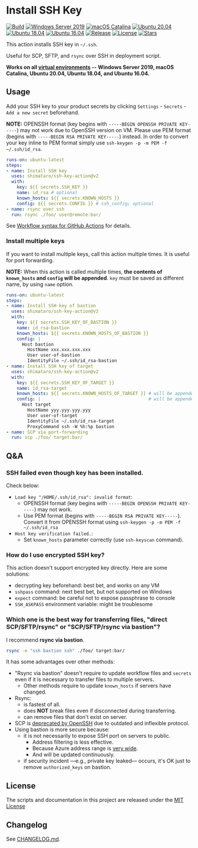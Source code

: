 # Install SSH Key

[![Build][image-build]][link-build]
[![Windows Server 2019][image-verify-windows-2019]][link-verify-windows-2019]
[![macOS Catalina][image-verify-macos-1015]][link-verify-macos-1015]
[![Ubuntu 20.04][image-verify-ubuntu-2004]][link-verify-ubuntu-2004]
[![Ubuntu 18.04][image-verify-ubuntu-1804]][link-verify-ubuntu-1804]
[![Ubuntu 16.04][image-verify-ubuntu-1604]][link-verify-ubuntu-1604]
[![Release][image-release]][link-release]
[![License][image-license]][link-license]
[![Stars][image-stars]][link-stars]

This action installs SSH key in `~/.ssh`.

Useful for SCP, SFTP, and `rsync` over SSH in deployment script.

**Works on all [virtual environments](https://help.github.com/en/actions/automating-your-workflow-with-github-actions/virtual-environments-for-github-hosted-runners#supported-runners-and-hardware-resources) --**
**Windows Server 2019, macOS Catalina, Ubuntu 20.04, Ubuntu 18.04, and Ubuntu 16.04.**

## Usage

Add your SSH key to your product secrets by clicking `Settings` - `Secrets` - `Add a new secret` beforehand.

**NOTE:** OPENSSH format (key begins with `-----BEGIN OPENSSH PRIVATE KEY-----`) may not work due to OpenSSH version on VM.
Please use PEM format (begins with `-----BEGIN RSA PRIVATE KEY-----`) instead.
In order to convert your key inline to PEM format simply use `ssh-keygen -p -m PEM -f ~/.ssh/id_rsa`.

```yaml
runs-on: ubuntu-latest
steps:
- name: Install SSH key
  uses: shimataro/ssh-key-action@v2
  with:
    key: ${{ secrets.SSH_KEY }}
    name: id_rsa # optional
    known_hosts: ${{ secrets.KNOWN_HOSTS }}
    config: ${{ secrets.CONFIG }} # ssh_config; optional
- name: rsync over ssh
  run: rsync ./foo/ user@remote:bar/
```

See [Workflow syntax for GitHub Actions](https://help.github.com/en/articles/workflow-syntax-for-github-actions) for details.

### Install multiple keys

If you want to install multiple keys, call this action multiple times.
It is useful for port forwarding.

**NOTE:**  When this action is called multiple times, **the contents of `known_hosts` and `config` will be appended**. `key` must be saved as different name, by using `name` option.

```yaml
runs-on: ubuntu-latest
steps:
- name: Install SSH key of bastion
  uses: shimataro/ssh-key-action@v2
  with:
    key: ${{ secrets.SSH_KEY_OF_BASTION }}
    name: id_rsa-bastion
    known_hosts: ${{ secrets.KNOWN_HOSTS_OF_BASTION }}
    config: |
      Host bastion
        HostName xxx.xxx.xxx.xxx
        User user-of-bastion
        IdentityFile ~/.ssh/id_rsa-bastion
- name: Install SSH key of target
  uses: shimataro/ssh-key-action@v2
  with:
    key: ${{ secrets.SSH_KEY_OF_TARGET }}
    name: id_rsa-target
    known_hosts: ${{ secrets.KNOWN_HOSTS_OF_TARGET }} # will be appended!
    config: |                                         # will be appended!
      Host target
        HostName yyy.yyy.yyy.yyy
        User user-of-target
        IdentityFile ~/.ssh/id_rsa-target
        ProxyCommand ssh -W %h:%p bastion
- name: SCP via port-forwarding
  run: scp ./foo/ target:bar/
```

## Q&A

### SSH failed even though key has been installed.

Check below:

* `Load key "/HOME/.ssh/id_rsa": invalid format`:
    * OPENSSH format (key begins with `-----BEGIN OPENSSH PRIVATE KEY-----`) may not work.
    * Use PEM format (begins with `-----BEGIN RSA PRIVATE KEY-----`). Convert it from OPENSSH format using `ssh-keygen -p -m PEM -f ~/.ssh/id_rsa`
* `Host key verification failed.`:
    * Set `known_hosts` parameter correctly (use `ssh-keyscan` command).

### How do I use encrypted SSH key?

This action doesn't support encrypted key directly.
Here are some solutions:

* decrypting key beforehand: best bet, and works on any VM
* `sshpass` command: next best bet, but not supported on Windows
* `expect` command: be careful not to expose passphrase to console
* `SSH_ASKPASS` environment variable: might be troublesome

### Which one is the best way for transferring files, "direct SCP/SFTP/rsync" or "SCP/SFTP/rsync via bastion"?

I recommend **rsync via bastion**.

```bash
rsync -e "ssh bastion ssh" ./foo/ target:bar/
```

It has some advantages over other methods:

* "Rsync via bastion" doesn't require to update workflow files and `secrets` even if it is necessary to transfer files to multiple servers.
    * Other methods require to update `known_hosts` if servers have changed.
* Rsync:
    * is fastest of all.
    * does **NOT** break files even if disconnected during transferring.
    * can remove files that don't exist on server.
* SCP is [deprecated by OpenSSH](https://www.openssh.com/txt/release-8.0) due to outdated and inflexible protocol.
* Using bastion is more secure because:
    * it is not necessarily to expose SSH port on servers to public.
        * Address filtering is less effective.
        * Because Azure address range is [very wide](https://help.github.com/en/actions/automating-your-workflow-with-github-actions/virtual-environments-for-github-hosted-runners#ip-addresses-of-github-hosted-runners).
        * And will be updated continuously.
    * if security incident ―e.g., private key leaked― occurs, it's OK just to remove `authorized_keys` on bastion.

## License

The scripts and documentation in this project are released under the [MIT License](LICENSE)

## Changelog

See [CHANGELOG.md](CHANGELOG.md).

[image-build]: https://github.com/shimataro/ssh-key-action/workflows/Build/badge.svg?event=push&branch=v2
[link-build]: https://github.com/shimataro/ssh-key-action/actions?query=workflow%3ABuild
[image-verify-windows-2019]: https://github.com/shimataro/ssh-key-action/workflows/Windows%20Server%202019/badge.svg?event=push&branch=v2
[link-verify-windows-2019]: https://github.com/shimataro/ssh-key-action/actions?query=workflow%3A%22Windows+Server+2019%22
[image-verify-macos-1015]: https://github.com/shimataro/ssh-key-action/workflows/macOS%20Catalina/badge.svg?event=push&branch=v2
[link-verify-macos-1015]: https://github.com/shimataro/ssh-key-action/actions?query=workflow%3A%22macOS+Catalina%22
[image-verify-ubuntu-2004]: https://github.com/shimataro/ssh-key-action/workflows/Ubuntu%2020.04/badge.svg?event=push&branch=v2
[link-verify-ubuntu-2004]: https://github.com/shimataro/ssh-key-action/actions?query=workflow%3A%22Ubuntu+20.04%22
[image-verify-ubuntu-1804]: https://github.com/shimataro/ssh-key-action/workflows/Ubuntu%2018.04/badge.svg?event=push&branch=v2
[link-verify-ubuntu-1804]: https://github.com/shimataro/ssh-key-action/actions?query=workflow%3A%22Ubuntu+18.04%22
[image-verify-ubuntu-1604]: https://github.com/shimataro/ssh-key-action/workflows/Ubuntu%2016.04/badge.svg?event=push&branch=v2
[link-verify-ubuntu-1604]: https://github.com/shimataro/ssh-key-action/actions?query=workflow%3A%22Ubuntu+16.04%22
[image-release]: https://img.shields.io/github/release/shimataro/ssh-key-action.svg
[link-release]: https://github.com/shimataro/ssh-key-action/releases
[image-license]: https://img.shields.io/github/license/shimataro/ssh-key-action.svg
[link-license]: ./LICENSE
[image-stars]: https://img.shields.io/github/stars/shimataro/ssh-key-action.svg
[link-stars]: https://github.com/shimataro/ssh-key-action/stargazers
